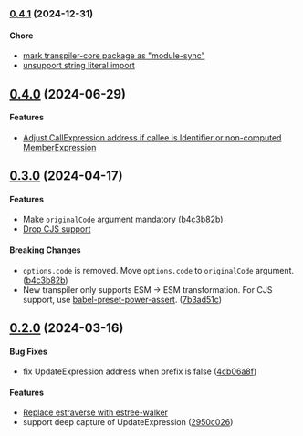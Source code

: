 ### [0.4.1](https://github.com/twada/power-assert-monorepo/releases/tag/transpiler-core-v0.4.1) (2024-12-31)

#### Chore

* [mark transpiler-core package as "module-sync"](https://github.com/twada/power-assert-monorepo/commit/5ed2a952df)
* [unsupport string literal import](https://github.com/twada/power-assert-monorepo/pull/18)


## [0.4.0](https://github.com/twada/power-assert-monorepo/releases/tag/transpiler-core-v0.4.0) (2024-06-29)


#### Features

* [Adjust CallExpression address if callee is Identifier or non-computed MemberExpression](https://github.com/twada/power-assert-monorepo/pull/12)


## [0.3.0](https://github.com/twada/power-assert-monorepo/releases/tag/transpiler-core-v0.3.0) (2024-04-17)


#### Features

* Make `originalCode` argument mandatory ([b4c3b82b](https://github.com/twada/power-assert-monorepo/commit/b4c3b82b3ecb257d0f9b5d4254bf5c4010dd7f87))
* [Drop CJS support](https://github.com/twada/power-assert-monorepo/pull/6)


#### Breaking Changes

* `options.code` is removed. Move `options.code` to `originalCode` argument. ([b4c3b82b](https://github.com/twada/power-assert-monorepo/commit/b4c3b82b3ecb257d0f9b5d4254bf5c4010dd7f87))
* New transpiler only supports ESM -> ESM transformation. For CJS support, use [babel-preset-power-assert](https://github.com/power-assert-js/babel-preset-power-assert). ([7b3ad51c](https://github.com/twada/power-assert-monorepo/commit/7b3ad51c74ad267ea31f6ee4b9db8c81bc70d4f2))


## [0.2.0](https://github.com/twada/power-assert-monorepo/releases/tag/transpiler-core-v0.2.0) (2024-03-16)


#### Bug Fixes

  * fix UpdateExpression address when prefix is false ([4cb06a8f](https://github.com/twada/power-assert-monorepo/commit/4cb06a8fa9eb902c0a5c4233ac8f61bcaae01a74))

#### Features

  * [Replace estraverse with estree-walker](https://github.com/twada/power-assert-monorepo/pull/2)
  * support deep capture of UpdateExpression ([2950c026](https://github.com/twada/power-assert-monorepo/commit/2950c02666573cc641a576d4f36995cec5f002c3))
